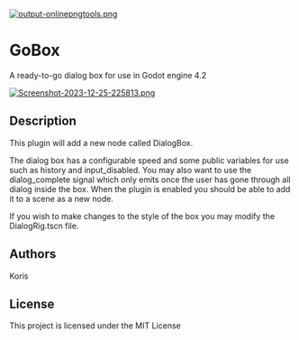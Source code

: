[![output-onlinepngtools.png](https://i.postimg.cc/44Sdxk8L/output-onlinepngtools.png)](https://postimg.cc/xqLY67VM)
# GoBox

A ready-to-go dialog box for use in Godot engine 4.2

[![Screenshot-2023-12-25-225813.png](https://i.postimg.cc/KzJFdHQL/Screenshot-2023-12-25-225813.png)](https://postimg.cc/2bbPWTs8)

## Description

This plugin will add a new node called DialogBox.

The dialog box has a configurable speed and some public variables for use such as history and input_disabled.
You may also want to use the dialog_complete signal which only emits once the user has gone through all dialog inside the box.
When the plugin is enabled you should be able to add it to a scene as a new node.

If you wish to make changes to the style of the box you may modify the DialogRig.tscn file.

## Authors

Koris

## License

This project is licensed under the MIT License

